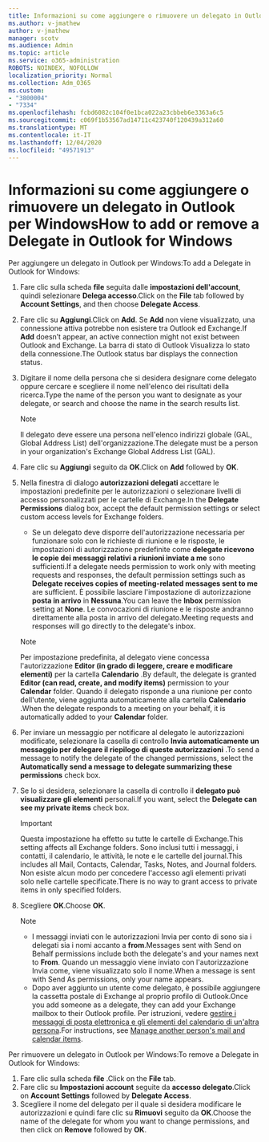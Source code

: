 ```yaml
---
title: Informazioni su come aggiungere o rimuovere un delegato in Outlook per Windows
ms.author: v-jmathew
author: v-jmathew
manager: scotv
ms.audience: Admin
ms.topic: article
ms.service: o365-administration
ROBOTS: NOINDEX, NOFOLLOW
localization_priority: Normal
ms.collection: Adm_O365
ms.custom:
- "3800004"
- "7334"
ms.openlocfilehash: fcbd6082c104f0e1bca022a23cbbeb6e3363a6c5
ms.sourcegitcommit: c069f1b53567ad14711c423740f120439a312a60
ms.translationtype: MT
ms.contentlocale: it-IT
ms.lasthandoff: 12/04/2020
ms.locfileid: "49571913"
---
```

# <a name="how-to-add-or-remove-a-delegate-in-outlook-for-windows"></a><span data-ttu-id="aec0f-102">Informazioni su come aggiungere o rimuovere un delegato in Outlook per Windows</span><span class="sxs-lookup"><span data-stu-id="aec0f-102">How to add or remove a Delegate in Outlook for Windows</span></span>

<span data-ttu-id="aec0f-103">Per aggiungere un delegato in Outlook per Windows:</span><span class="sxs-lookup"><span data-stu-id="aec0f-103">To add a Delegate in Outlook for Windows:</span></span> 

1. <span data-ttu-id="aec0f-104">Fare clic sulla scheda **file** seguita dalle **impostazioni dell'account**, quindi selezionare **Delega accesso**.</span><span class="sxs-lookup"><span data-stu-id="aec0f-104">Click on the **File** tab followed by **Account Settings**, and then choose **Delegate Access**.</span></span>
2. <span data-ttu-id="aec0f-105">Fare clic su **Aggiungi**.</span><span class="sxs-lookup"><span data-stu-id="aec0f-105">Click on **Add**.</span></span> <span data-ttu-id="aec0f-106">Se **Add** non viene visualizzato, una connessione attiva potrebbe non esistere tra Outlook ed Exchange.</span><span class="sxs-lookup"><span data-stu-id="aec0f-106">If **Add** doesn’t appear, an active connection might not exist between Outlook and Exchange.</span></span> <span data-ttu-id="aec0f-107">La barra di stato di Outlook Visualizza lo stato della connessione.</span><span class="sxs-lookup"><span data-stu-id="aec0f-107">The Outlook status bar displays the connection status.</span></span>
3. <span data-ttu-id="aec0f-108">Digitare il nome della persona che si desidera designare come delegato oppure cercare e scegliere il nome nell'elenco dei risultati della ricerca.</span><span class="sxs-lookup"><span data-stu-id="aec0f-108">Type the name of the person you want to designate as your delegate, or search and choose the name in the search results list.</span></span>

    > [!NOTE]
    > <span data-ttu-id="aec0f-109">Il delegato deve essere una persona nell'elenco indirizzi globale (GAL, Global Address List) dell'organizzazione.</span><span class="sxs-lookup"><span data-stu-id="aec0f-109">The delegate must be a person in your organization's Exchange Global Address List (GAL).</span></span>
4. <span data-ttu-id="aec0f-110">Fare clic su **Aggiungi** seguito da **OK**.</span><span class="sxs-lookup"><span data-stu-id="aec0f-110">Click on **Add** followed by **OK**.</span></span>
5. <span data-ttu-id="aec0f-111">Nella finestra di dialogo **autorizzazioni delegati** accettare le impostazioni predefinite per le autorizzazioni o selezionare livelli di accesso personalizzati per le cartelle di Exchange.</span><span class="sxs-lookup"><span data-stu-id="aec0f-111">In the **Delegate Permissions** dialog box, accept the default permission settings or select custom access levels for Exchange folders.</span></span>

    - <span data-ttu-id="aec0f-112">Se un delegato deve disporre dell'autorizzazione necessaria per funzionare solo con le richieste di riunione e le risposte, le impostazioni di autorizzazione predefinite come **delegate ricevono le copie dei messaggi relativi a riunioni inviate a me** sono sufficienti.</span><span class="sxs-lookup"><span data-stu-id="aec0f-112">If a delegate needs permission to work only with meeting requests and responses, the default permission settings such as **Delegate receives copies of meeting-related messages sent to me** are sufficient.</span></span> <span data-ttu-id="aec0f-113">È possibile lasciare l'impostazione di autorizzazione **posta in arrivo** in **Nessuna**.</span><span class="sxs-lookup"><span data-stu-id="aec0f-113">You can leave the **Inbox** permission setting at **None**.</span></span> <span data-ttu-id="aec0f-114">Le convocazioni di riunione e le risposte andranno direttamente alla posta in arrivo del delegato.</span><span class="sxs-lookup"><span data-stu-id="aec0f-114">Meeting requests and responses will go directly to the delegate's inbox.</span></span>

    > [!NOTE]
    > <span data-ttu-id="aec0f-115">Per impostazione predefinita, al delegato viene concessa l'autorizzazione **Editor (in grado di leggere, creare e modificare elementi)** per la cartella **Calendario** .</span><span class="sxs-lookup"><span data-stu-id="aec0f-115">By default, the delegate is granted **Editor (can read, create, and modify items)** permission to your **Calendar** folder.</span></span> <span data-ttu-id="aec0f-116">Quando il delegato risponde a una riunione per conto dell'utente, viene aggiunta automaticamente alla cartella **Calendario** .</span><span class="sxs-lookup"><span data-stu-id="aec0f-116">When the delegate responds to a meeting on your behalf, it is automatically added to your **Calendar** folder.</span></span>

5. <span data-ttu-id="aec0f-117">Per inviare un messaggio per notificare al delegato le autorizzazioni modificate, selezionare la casella di controllo **Invia automaticamente un messaggio per delegare il riepilogo di queste autorizzazioni** .</span><span class="sxs-lookup"><span data-stu-id="aec0f-117">To send a message to notify the delegate of the changed permissions, select the **Automatically send a message to delegate summarizing these permissions** check box.</span></span>
6. <span data-ttu-id="aec0f-118">Se lo si desidera, selezionare la casella di controllo il **delegato può visualizzare gli elementi** personali.</span><span class="sxs-lookup"><span data-stu-id="aec0f-118">If you want, select the **Delegate can see my private items** check box.</span></span>

    > [!IMPORTANT]
    > <span data-ttu-id="aec0f-119">Questa impostazione ha effetto su tutte le cartelle di Exchange.</span><span class="sxs-lookup"><span data-stu-id="aec0f-119">This setting affects all Exchange folders.</span></span> <span data-ttu-id="aec0f-120">Sono inclusi tutti i messaggi, i contatti, il calendario, le attività, le note e le cartelle del journal.</span><span class="sxs-lookup"><span data-stu-id="aec0f-120">This includes all Mail, Contacts, Calendar, Tasks, Notes, and Journal folders.</span></span> <span data-ttu-id="aec0f-121">Non esiste alcun modo per concedere l'accesso agli elementi privati solo nelle cartelle specificate.</span><span class="sxs-lookup"><span data-stu-id="aec0f-121">There is no way to grant access to private items in only specified folders.</span></span>

7. <span data-ttu-id="aec0f-122">Scegliere **OK**.</span><span class="sxs-lookup"><span data-stu-id="aec0f-122">Choose **OK**.</span></span>

    > [!NOTE]
    >
    > - <span data-ttu-id="aec0f-123">I messaggi inviati con le autorizzazioni Invia per conto di sono sia i delegati sia i nomi accanto a **from**.</span><span class="sxs-lookup"><span data-stu-id="aec0f-123">Messages sent with Send on Behalf permissions include both the delegate's and your names next to **From**.</span></span> <span data-ttu-id="aec0f-124">Quando un messaggio viene inviato con l'autorizzazione Invia come, viene visualizzato solo il nome.</span><span class="sxs-lookup"><span data-stu-id="aec0f-124">When a message is sent with Send As permissions, only your name appears.</span></span>
    > - <span data-ttu-id="aec0f-125">Dopo aver aggiunto un utente come delegato, è possibile aggiungere la cassetta postale di Exchange al proprio profilo di Outlook.</span><span class="sxs-lookup"><span data-stu-id="aec0f-125">Once you add someone as a delegate, they can add your Exchange mailbox to their Outlook profile.</span></span> <span data-ttu-id="aec0f-126">Per istruzioni, vedere [gestire i messaggi di posta elettronica e gli elementi del calendario di un'altra persona](https://support.microsoft.com/office/manage-another-person-s-mail-and-calendar-items-afb79d6b-2967-43b9-a944-a6b953190af5).</span><span class="sxs-lookup"><span data-stu-id="aec0f-126">For instructions, see [Manage another person's mail and calendar items](https://support.microsoft.com/office/manage-another-person-s-mail-and-calendar-items-afb79d6b-2967-43b9-a944-a6b953190af5).</span></span>

<span data-ttu-id="aec0f-127">Per rimuovere un delegato in Outlook per Windows:</span><span class="sxs-lookup"><span data-stu-id="aec0f-127">To remove a Delegate in Outlook for Windows:</span></span>

1. <span data-ttu-id="aec0f-128">Fare clic sulla scheda **file** .</span><span class="sxs-lookup"><span data-stu-id="aec0f-128">Click on the **File** tab.</span></span>
2. <span data-ttu-id="aec0f-129">Fare clic su **Impostazioni account** seguite da **accesso delegato**.</span><span class="sxs-lookup"><span data-stu-id="aec0f-129">Click on **Account Settings** followed by **Delegate Access**.</span></span>
3. <span data-ttu-id="aec0f-130">Scegliere il nome del delegato per il quale si desidera modificare le autorizzazioni e quindi fare clic su **Rimuovi** seguito da **OK**.</span><span class="sxs-lookup"><span data-stu-id="aec0f-130">Choose the name of the delegate for whom you want to change permissions, and then click on **Remove** followed by **OK**.</span></span>

